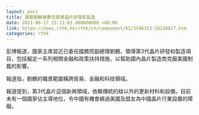```yaml
---
layout: post
title: 據報劉鶴被委任領導晶片研發和製造
date: 2021-06-17 15:11:02.000000000 +08:00
link: https://news.rthk.hk/rthk/ch/component/k2/1596323-20210617.htm
categories: rthk
---
```


彭博報道，國家主席習近已委任國務院副總理劉鶴，領導第3代晶片研發和製造項目，包括擬定一系列相關金融和政策扶持措施，以幫助國內晶片製造商克服美國制裁的影響。

報道指，劉鶴的職責範圍橫跨貿易、金融和科技領域。

報道提到，第3代晶片這個新興領域，依賴傳統的硅以外的更新材料和設備，目前未有一個國家佔主導地位，令中國有機會繞過美國及盟友為中國晶片行業設置的障礙。
